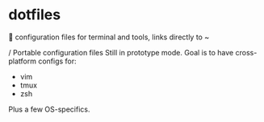 # dotfiles
:briefcase: configuration files for terminal and tools, links directly to ~

/ Portable configuration files
Still in prototype mode. Goal is to have cross-platform configs for:

* vim
* tmux
* zsh

Plus a few OS-specifics.
